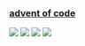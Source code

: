 ### [advent of code](https://adventofcode.com/)
![](https://img.shields.io/badge/day%20📅-21-blue)
![](https://img.shields.io/badge/stars%20⭐-28-yellow)
![](https://img.shields.io/badge/days%20completed-14-red)
![](https://github.com/KeeeN/KeeeN/actions/workflows/update_AOC_badges.yml/badge.svg)
